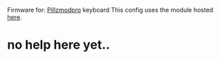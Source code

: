 Firmware for: [Pillzmodpro](https://github.com/dcpedit/pillzmod) keyboard
This config uses the module hosted [here](https://github.com/epichub/pillzmod-zmk-module).


# no help here yet.. 
